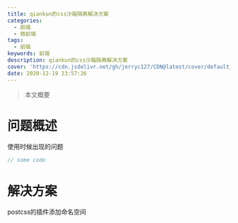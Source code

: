 ```yaml
---
title: qiankun的css沙箱隔离解决方案
categories:
  - 前端
  - 微前端
tags:
  - 前端
keywords: 前端
description: qiankun的css沙箱隔离解决方案
cover: 'https://cdn.jsdelivr.net/gh/jerryc127/CDN@latest/cover/default_bg.png'
date: 2020-12-19 23:57:26
---
```


> 本文概要

# 问题概述

使用时候出现的问题

```js
// some code
```

# 解决方案

postcss的插件添加命名空间
